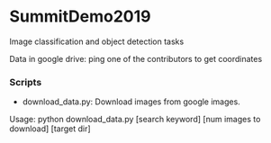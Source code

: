 # SummitDemo2019
Image classification and object detection tasks

Data in google drive: ping one of the contributors to get coordinates

### Scripts

* download_data.py: Download images from google images.

Usage: python download_data.py [search keyword] [num images to download] [target dir]

